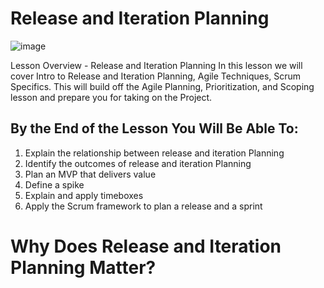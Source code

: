 # Release and Iteration Planning

![image](https://github.com/shaikat010/Udacity-Agile-Software-Developer-Nanodegree/assets/68814937/45bdfe15-eb64-414f-ac10-29fbedfe283e)


Lesson Overview - Release and Iteration Planning
In this lesson we will cover Intro to Release and Iteration Planning, Agile Techniques, Scrum Specifics. This will build off the Agile Planning, Prioritization, and Scoping lesson and prepare you for taking on the Project.

## By the End of the Lesson You Will Be Able To:

1. Explain the relationship between release and iteration Planning
2. Identify the outcomes of release and iteration Planning
3. Plan an MVP that delivers value
4. Define a spike
5. Explain and apply timeboxes
6. Apply the Scrum framework to plan a release and a sprint


# Why Does Release and Iteration Planning Matter?

